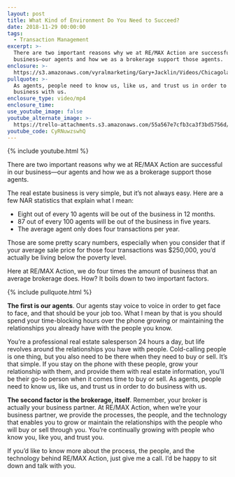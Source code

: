 ```yaml
---
layout: post
title: What Kind of Environment Do You Need to Succeed?
date: 2018-11-29 00:00:00
tags:
  - Transaction Management
excerpt: >-
  There are two important reasons why we at RE/MAX Action are successful in our
  business—our agents and how we as a brokerage support those agents.
enclosure: >-
  https://s3.amazonaws.com/vyralmarketing/Gary+Jacklin/Videos/Chicagoland+Real+Estate+-+What+Kind+of+Environment+Do+You+Need+to+Succeed%253F.mp4
pullquote: >-
  As agents, people need to know us, like us, and trust us in order to do
  business with us.
enclosure_type: video/mp4
enclosure_time:
use_youtube_image: false
youtube_alternate_image: >-
  https://trello-attachments.s3.amazonaws.com/55a567e7cfb3ca3f3bd5756d/5beeeb0a3b325411349d1f8e/cc9abc88099f31c33d87008c94d4bf58/Gary_Jacklin_SS_Nov_1_No_Play.jpg
youtube_code: CyRNuwzswhQ
---
```


{% include youtube.html %}

There are two important reasons why we at RE/MAX Action are successful in our business—our agents and how we as a brokerage support those agents.

The real estate business is very simple, but it’s not always easy. Here are a few NAR statistics that explain what I mean:

* Eight out of every 10 agents will be out of the business in 12 months.
* 87 out of every 100 agents will be out of the business in five years.
* The average agent only does four transactions per year.

Those are some pretty scary numbers, especially when you consider that if your average sale price for those four transactions was $250,000, you’d actually be living below the poverty level.

Here at RE/MAX Action, we do four times the amount of business that an average brokerage does. How? It boils down to two important factors.

{% include pullquote.html %}

**The first is our agents**. Our agents stay voice to voice in order to get face to face, and that should be your job too. What I mean by that is you should spend your time-blocking hours over the phone growing or maintaining the relationships you already have with the people you know.

You’re a professional real estate salesperson 24 hours a day, but life revolves around the relationships you have with people. Cold-calling people is one thing, but you also need to be there when they need to buy or sell. It’s that simple. If you stay on the phone with these people, grow your relationship with them, and provide them with real estate information, you’ll be their go-to person when it comes time to buy or sell. As agents, people need to know us, like us, and trust us in order to do business with us.

**The second factor is the brokerage, itself**. Remember, your broker is actually your business partner. At RE/MAX Action, when we’re your business partner, we provide the processes, the people, and the technology that enables you to grow or maintain the relationships with the people who will buy or sell through you. You’re continually growing with people who know you, like you, and trust you.

If you’d like to know more about the process, the people, and the technology behind RE/MAX Action, just give me a call. I’d be happy to sit down and talk with you.